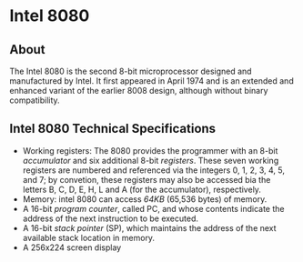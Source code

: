 # Intel 8080

## About

The Intel 8080 is the second 8-bit microprocessor designed and manufactured by Intel. It first appeared in April 1974 and is an extended and enhanced variant of the earlier 8008 design, although without binary compatibility.

## Intel 8080 Technical Specifications

- Working registers: The 8080 provides the programmer with an 8-bit *accumulator* and six additional 8-bit *registers*. These seven working registers are numbered and referenced via the integers 0, 1, 2, 3, 4, 5, and 7; by convetion, these registers may also be accessed bia the letters B, C, D, E, H, L and A (for the accumulator), respectively.
- Memory: intel 8080 can access *64KB* (65,536 bytes) of memory.
- A 16-bit *program counter*, called PC, and whose contents indicate the address of the next instruction to be executed.
- A 16-bit *stack pointer* (SP), which maintains the address of the next available stack location in memory.
- A 256x224 screen display
